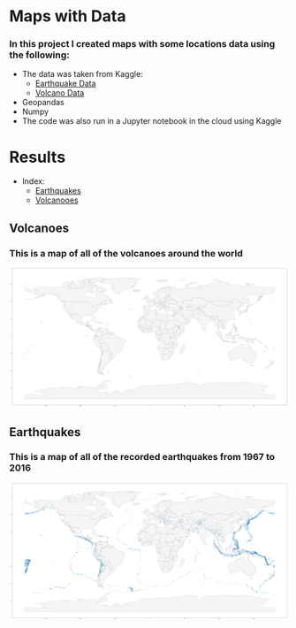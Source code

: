 # Maps with Data 

### In this project I created maps with some locations data using the following:
- The data was taken from Kaggle:
  - [Earthquake Data](https://www.kaggle.com/datasets/usgs/earthquake-database)
  - [Volcano Data](https://www.kaggle.com/datasets/ramjasmaurya/volcanoes-on-earth-in-2021)
- Geopandas
- Numpy
- The code was also run in a Jupyter notebook in the cloud using Kaggle



# Results
  
- Index:
  - [Earthquakes](https://www.kaggle.com/datasets/usgs/earthquake-database)
  - [Volcanooes]()

## Volcanoes
### This is a map of all of the volcanoes around the world

<img src="images/map_of_volcanoes.png">

## Earthquakes
### This is a map of all of the recorded earthquakes from 1967 to 2016

<img src="images/map_of_earthquakes.png">
